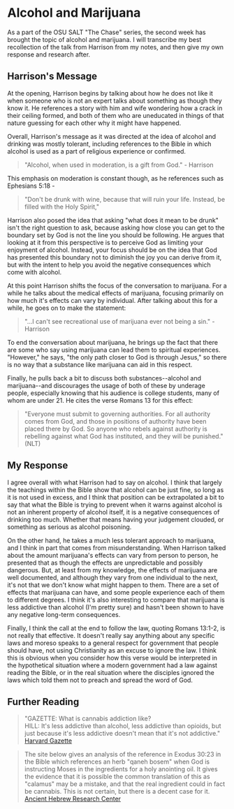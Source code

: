 # Alcohol and Marijuana
As a part of the OSU SALT "The Chase" series, the second week has brought the topic of alcohol and marijuana. I will transcribe my best recollection of the talk from Harrison from my notes, and then give my own response and research after.

## Harrison's Message
At the opening, Harrison begins by talking about how he does not like it when someone who is not an expert talks about something as though they know it. He references a story with him and wife wondering how a crack in their ceiling formed, and both of them who are uneducated in things of that nature guessing for each other why it might have happened.

Overall, Harrison's message as it was directed at the idea of alcohol and drinking was mostly tolerant, including references to the Bible in which alcohol is used as a part of religious experience or confirmed.
 > "Alcohol, when used in moderation, is a gift from God." - Harrison

This emphasis on moderation is constant though, as he references such as Ephesians 5:18 - 
 > "Don't be drunk with wine, because that will ruin your life. Instead, be filled with the Holy Spirit,"

Harrison also posed the idea that asking "what does it mean to be drunk" isn't the right question to ask, because asking how close you can get to the boundary set by God is not the line you should be following. He argues that looking at it from this perspective is to perceive God as limiting your enjoyment of alcohol. Instead, your focus should be on the idea that God has presented this boundary not to diminish the joy you can derive from it, but with the intent to help you avoid the negative consequences which come with alcohol.

At this point Harrison shifts the focus of the conversation to marijuana. For a while he talks about the medical effects of marijuana, focusing primarily on how much it's effects can vary by individual. After talking about this for a while, he goes on to make the statement:
 > "...I can't see recreational use of marijuana ever not being a sin." - Harrison

To end the conversation about marijuana, he brings up the fact that there are some who say using marijuana can lead them to spiritual experiences. "However," he says, "the only path closer to God is through Jesus," so there is no way that a substance like marijuana can aid in this respect.

Finally, he pulls back a bit to discuss both substances--alcohol and marijuana--and discourages the usage of both of these by underage people, especially knowing that his audience is college students, many of whom are under 21. He cites the verse Romans 13 for this effect:
 > "Everyone must submit to governing authorities. For all authority comes from God, and those in positions of authority have been placed there by God. So anyone who rebels against authority is rebelling against what God has instituted, and they will be punished." (NLT)
## My Response
I agree overall with what Harrison had to say on alcohol. I think that largely the teachings within the Bible show that alcohol can be just fine, so long as it is not used in excess, and I think that position can be extrapolated a bit to say that what the Bible is trying to prevent when it warns against alcohol is not an inherent property of alcohol itself, it is a negative consequences of drinking too much. Whether that means having your judgement clouded, or something as serious as alcohol poisoning.  

On the other hand, he takes a much less tolerant approach to marijuana, and I think in part that comes from misunderstanding. When Harrison talked about the amount marijuana's effects can vary from person to person, he presented that as though the effects are unpredictable and possibly dangerous. But, at least from my knowledge, the effects of marijuana are well documented, and although they vary from one individual to the next, it's not that we don't know what might happen to them. There are a set of effects that marijuana can have, and some people experience each of them to different degrees. I think it's also interesting to compare that marijuana is less addictive than alcohol (I'm pretty sure) and hasn't been shown to have any negative long-term consequences.  

Finally, I think the call at the end to follow the law, quoting Romans 13:1-2, is not really that effective. It doesn't really say anything about any specific laws and moreso speaks to a general respect for government that people should have, not using Christianity as an excuse to ignore the law. I think this is obvious when you consider how this verse would be interpreted in the hypothetical situation where a modern government had a law against reading the Bible, or in the real situation where the disciples ignored the laws which told them not to preach and spread the word of God.

## Further Reading
 > "GAZETTE: What is cannabis addiction like?  
 > HILL: It's less addictive than alcohol, less addictive than opioids, but just because it's less addictive doesn't mean that it's not addictive."  
 [Harvard Gazette](https://news.harvard.edu/gazette/story/2020/02/professor-explores-marijuanas-safe-use-and-addiction/)

 > The site below gives an analysis of the reference in Exodus 30:23 in the Bible which references an herb "qaneh bosem" when God is instructing Moses in the ingredients for a holy anointing oil. It gives the evidence that it is possible the common translation of this as "calamus" may be a mistake, and that the real ingredient could in fact be cannabis. This is not certain, but there is a decent case for it.
 [Ancient Hebrew Research Center](https://www.ancient-hebrew.org/studies-words/facts-about-kaneh-bosem.htm)